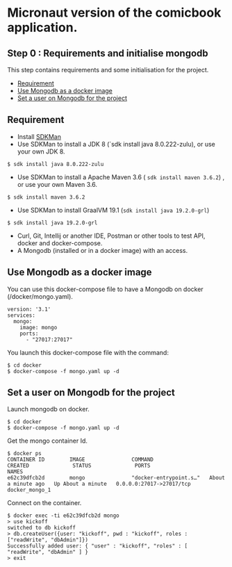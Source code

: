 # Micronaut version of the comicbook application.

## Step 0 : Requirements and initialise mongodb

This step contains requirements and some initialisation for the project.

* [Requirement](#requirement)
* [Use Mongodb as a docker image](#use-mongodb-as-a-docker-image)
* [Set a user on Mongodb for the project](#set-a-user-on-mongodb-for-the-project)

## Requirement
* Install [SDKMan](https://sdkman.io/)
* Use SDKMan to install a JDK 8 (`sdk install java 8.0.222-zulu), or use your own JDK 8.

```shell
$ sdk install java 8.0.222-zulu
```

* Use SDKMan to install a Apache Maven 3.6 ( `sdk install maven 3.6.2`) , or use your own Maven 3.6.

```shell
$ sdk install maven 3.6.2
```

* Use SDKMan to install GraalVM 19.1 (`sdk install java 19.2.0-grl`)

```shell
$ sdk install java 19.2.0-grl
```

* Curl, Git, Intellij or another IDE, Postman or other tools to test API, docker and docker-compose.
* A Mongodb (installed or in a docker image) with an access.

## Use Mongodb as a docker image

You can use this docker-compose file to have a Mongodb on docker (/docker/mongo.yaml).

```docker
version: '3.1'
services:
  mongo:
    image: mongo
    ports:
      - "27017:27017"
```

You launch this docker-compose file with the command:

```shell
$ cd docker
$ docker-compose -f mongo.yaml up -d
```

## Set a user on Mongodb for the project

Launch mongodb on docker.

```shell
$ cd docker
$ docker-compose -f mongo.yaml up -d
```
Get the mongo container Id.

```shell
$ docker ps
CONTAINER ID        IMAGE               COMMAND                  CREATED              STATUS              PORTS                      NAMES
e62c39dfcb2d        mongo               "docker-entrypoint.s…"   About a minute ago   Up About a minute   0.0.0.0:27017->27017/tcp   docker_mongo_1
```

Connect on the container.

```shell
$ docker exec -ti e62c39dfcb2d mongo
> use kickoff
switched to db kickoff
> db.createUser({user: "kickoff", pwd : "kickoff", roles : ["readWrite", "dbAdmin"]})
Successfully added user: { "user" : "kickoff", "roles" : [ "readWrite", "dbAdmin" ] }
> exit
```

